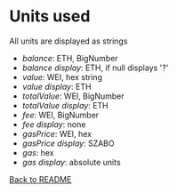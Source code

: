# Units used

All units are displayed as strings

 - *balance*: ETH, BigNumber
 - *balance display*: ETH, if null displays '?'
 - *value*: WEI, hex string
 - *value display*: ETH
 - *totalValue*: WEI, BigNumber
 - *totalValue display*: ETH
 - *fee*: WEI, BigNumber
 - *fee display*: none
 - *gasPrice*: WEI, hex
 - *gasPrice display*: SZABO
 - *gas*: hex
 - *gas display*: absolute units

[Back to README](README.md)
